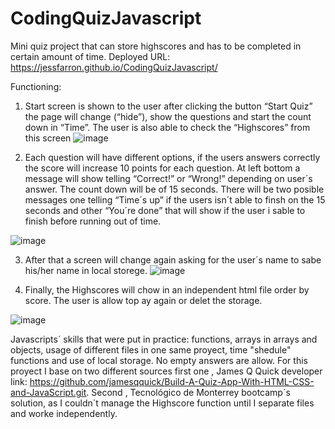 
# CodingQuizJavascript
Mini quiz project that can store highscores and has to be completed in certain amount of time. Deployed URL:  https://jessfarron.github.io/CodingQuizJavascript/

Functioning:
1.	Start screen is shown to the user after clicking the button “Start Quiz” the page will change (“hide”), show the questions and start the count down in “Time”. The user is also able to check the “Highscores” from this screen
 ![image](https://user-images.githubusercontent.com/126412050/230755922-7ab15fe3-b06d-415e-809c-b2b7ec81f7b4.png)


2.	Each question will have different options, if the users answers correctly the score will increase 10 points for each question. At left bottom a message will show telling “Correct!” or “Wrong!” depending on user´s answer. 
The count down will be of 15 seconds. There will be two posible messages one telling “Time´s up” if the users isn´t able to finsh on the 15 seconds and other “You´re done” that will show if the user i sable to finish before running out of time. 

 ![image](https://user-images.githubusercontent.com/126412050/230755926-6cc7aa78-9b0e-40b4-9535-a307309877aa.png)


3.	After that a screen will change again asking for the user´s name to sabe his/her name in local storege. 
 ![image](https://user-images.githubusercontent.com/126412050/230755930-1d182857-6178-42b6-ae48-bab7defd57ba.png)

4.	Finally, the Highscores  will chow in an independent html file order by score. The user is allow top ay again or delet the storage. 

 ![image](https://user-images.githubusercontent.com/126412050/230755933-66782f58-d1b0-478f-9e20-057e0ccc5435.png)


Javascripts´ skills that were put in practice: functions, arrays in arrays and objects, usage of different files in one same proyect, time "shedule" functions and use of local storage. No empty answers are allow.
For this proyect I base on two different sources first one , James Q Quick developer link: https://github.com/jamesqquick/Build-A-Quiz-App-With-HTML-CSS-and-JavaScript.git. 
 Second , Tecnológico de Monterrey bootcamp´s solution, as I couldn´t manage the Highscore function until I separate files and worke independently. 
